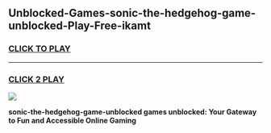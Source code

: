 
## Unblocked-Games-sonic-the-hedgehog-game-unblocked-Play-Free-ikamt
<h3>
<a href="https://premium76.site?title=sonic-the-hedgehog-game-unblocked&ref=18A">CLICK TO PLAY</a></h3>
<hr>

<h3>
<a href="https://premium76.site?title=sonic-the-hedgehog-game-unblocked&ref=18A">CLICK 2 PLAY</a>
  
</h3>

<a href="https://premium76.site?title=sonic-the-hedgehog-game-unblocked&ref=18A"><img src="https://clearcache.store/games.png"></a>


**sonic-the-hedgehog-game-unblocked games unblocked: Your Gateway to Fun and Accessible Online Gaming**
